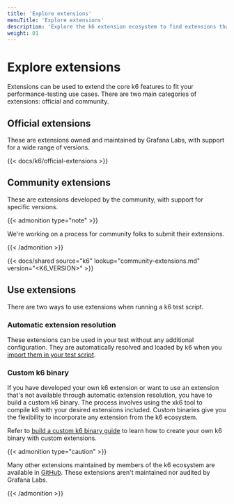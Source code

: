```yaml
---
title: 'Explore extensions'
menuTitle: 'Explore extensions'
description: 'Explore the k6 extension ecosystem to find extensions that fit your use cases.'
weight: 01
---
```


# Explore extensions

Extensions can be used to extend the core k6 features to fit your performance-testing use cases. There are two main categories of extensions: official and community.

## Official extensions

These are extensions owned and maintained by Grafana Labs, with support for a wide range of versions.

{{< docs/k6/official-extensions >}}

## Community extensions

These are extensions developed by the community, with support for specific versions.

{{< admonition type="note" >}}

We're working on a process for community folks to submit their extensions.

{{< /admonition >}}

{{< docs/shared source="k6" lookup="community-extensions.md" version="<K6_VERSION>" >}}

## Use extensions

There are two ways to use extensions when running a k6 test script.

### Automatic extension resolution

These extensions can be used in your test without any additional configuration. They are automatically resolved and loaded by k6 when you [import them in your test script](https://grafana.com/docs/k6/<K6_VERSION>/extensions/run/#using-automatic-extension-loading).

### Custom k6 binary

If you have developed your own k6 extension or want to use an extension that's not available through automatic extension resolution, you have to build a custom k6 binary. The process involves using the xk6 tool to compile k6 with your desired extensions included. Custom binaries give you the flexibility to incorporate any extension from the k6 ecosystem.

Refer to [build a custom k6 binary guide](https://grafana.com/docs/k6/<K6_VERSION>/extensions/run/#use-extensions-with-a-custom-k6-binary) to learn how to create your own k6 binary with custom extensions.

{{< admonition type="caution" >}}

Many other extensions maintained by members of the k6 ecosystem are available in [GitHub](https://github.com/topics/xk6). These extensions aren't maintained nor audited by Grafana Labs.

{{< /admonition >}}
